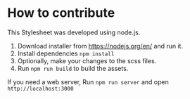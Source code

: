How to contribute
=================

This Stylesheet was developed using node.js.

1.  Download installer from <https://nodejs.org/en/> and run it.
2.  Install dependencies `npm install`
3.  Optionally, make your changes to the scss files.
4.  Run `npm run build` to build the assets.

If you need a web server, Run `npm run server` and open `http://localhost:3000`
